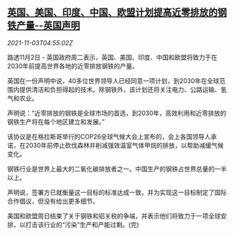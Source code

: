 <!--1635915663000-->
[英国、美国、印度、中国、欧盟计划提高近零排放的钢铁产量--英国声明](https://cn.reuters.com/article/britain-usa-india-china-eu-1102-idCNKBS2HO09V)
------

<div><i>2021-11-03T04:55:02Z</i></div><p>路透11月2日 - 英国政府周二表示，英国、美国、印度、中国和欧盟将致力于在2030年前提高世界各地的近零排放钢铁的产量。</p><p>英国在一份声明中说，40多位世界领导人已经同意一项计划，到2030年在全球范围内提供清洁和负担得起的技术。除钢铁外，该计划还将关注电力、公路运输、氢气和农业。</p><p>声明说：“近零排放的钢铁是全球市场的首选，到2030年，高效利用和近零排放的钢铁生产将在每个地区建立和发展。”</p><p>该协议是在格拉斯哥举行的COP26全球气候大会上宣布的，会上各国领导人承诺，在2030年前停止砍伐森林并削减强效温室气体甲烷的排放，以帮助减缓气候变化。</p><p>钢铁行业是世界上最大的二氧化碳排放者之一。中国生产的钢铁占世界总量的一半以上。</p><p>声明说，签署方已就衡量这一目标的标准达成一致，并为实现这一目标制定了国际合作倡议，但没有给出更多细节。</p><p>美国和欧盟周日结束了关于钢铁和铝关税的争端，并表示他们将致力于一项全球安排，以打击该行业的“污染”生产和产能过剩。(完)</p>
